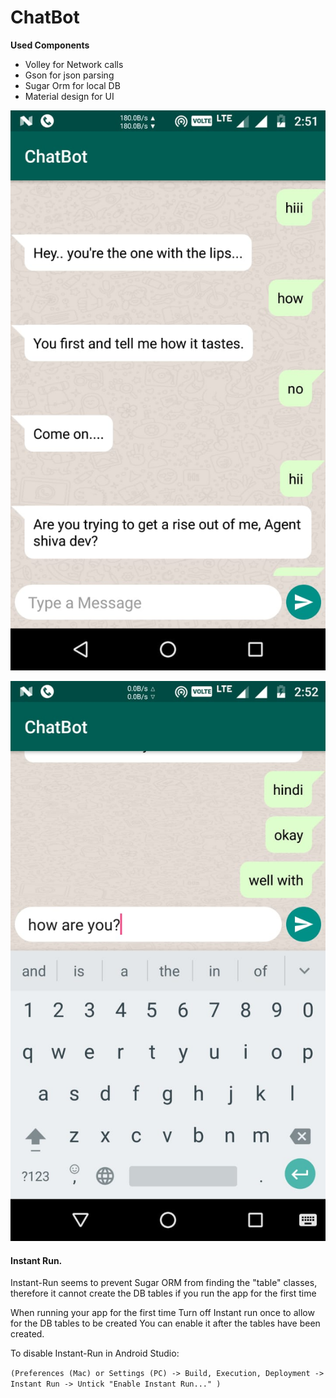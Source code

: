 
# ChatBot

**Used Components**
 - Volley for Network calls
 - Gson for json parsing
 - Sugar Orm for local DB
 - Material design for UI

![Snapshot 1](https://github.com/pawanchauhan05/Chatbot/blob/master/snapshot/Image%202018-05-20%20at%202.53.09%20PM.jpeg?raw=true)

![enter image description here](https://github.com/pawanchauhan05/Chatbot/blob/master/snapshot/Image%202018-05-20%20at%202.53.08%20PM.jpeg?raw=true)
#### Instant Run. 
Instant-Run seems to prevent Sugar ORM from finding the "table" classes, therefore it cannot create the DB tables if you run the app for the first time 

When running your app for the first time Turn off Instant run once to allow for the DB tables to be created
You can enable it after the tables have been created. 

To disable Instant-Run in Android Studio: 

``(Preferences (Mac) or Settings (PC) -> Build, Execution, Deployment -> Instant Run -> Untick "Enable Instant Run..." )``
